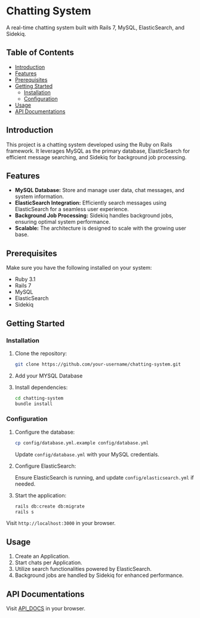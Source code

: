 # Chatting System

A real-time chatting system built with Rails 7, MySQL, ElasticSearch, and Sidekiq.

## Table of Contents

- [Introduction](#introduction)
- [Features](#features)
- [Prerequisites](#prerequisites)
- [Getting Started](#getting-started)
  - [Installation](#installation)
  - [Configuration](#configuration)
- [Usage](#usage)
- [API Documentations](#API-Documentations)


## Introduction

This project is a chatting system developed using the Ruby on Rails framework. It leverages MySQL as the primary database, ElasticSearch for efficient message searching, and Sidekiq for background job processing.

## Features

- **MySQL Database:** Store and manage user data, chat messages, and system information.
- **ElasticSearch Integration:** Efficiently search messages using ElasticSearch for a seamless user experience.
- **Background Job Processing:** Sidekiq handles background jobs, ensuring optimal system performance.
- **Scalable:** The architecture is designed to scale with the growing user base.

## Prerequisites

Make sure you have the following installed on your system:

- Ruby 3.1
- Rails 7
- MySQL
- ElasticSearch
- Sidekiq

## Getting Started

### Installation

1. Clone the repository:

    ```bash
    git clone https://github.com/your-username/chatting-system.git
    ```

2. Add your MYSQL Database


3. Install dependencies:

    ```bash
    cd chatting-system
    bundle install
    ```

### Configuration

1. Configure the database:

    ```bash
    cp config/database.yml.example config/database.yml
    ```

    Update `config/database.yml` with your MySQL credentials.

2. Configure ElasticSearch:

    Ensure ElasticSearch is running, and update `config/elasticsearch.yml` if needed.

3. Start the application:

    ```bash
    rails db:create db:migrate
    rails s
    ```

Visit `http://localhost:3000` in your browser.

## Usage

1. Create an Application.
2. Start chats per Application.
3. Utilize search functionalities powered by ElasticSearch.
4. Background jobs are handled by Sidekiq for enhanced performance.



## API Documentations

Visit [API_DOCS](https://documenter.getpostman.com/view/31540918/2s9YkjANf1) in your browser. 